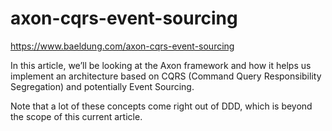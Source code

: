 # axon-cqrs-event-sourcing
https://www.baeldung.com/axon-cqrs-event-sourcing

In this article, we’ll be looking at the Axon framework and how it helps us implement an architecture based on CQRS (Command Query Responsibility Segregation) and potentially Event Sourcing.

Note that a lot of these concepts come right out of DDD, which is beyond the scope of this current article.
